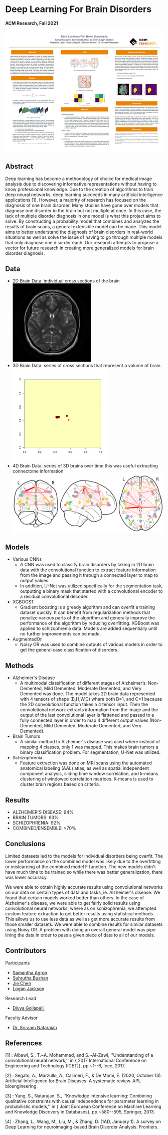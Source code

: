 # Deep Learning For Brain Disorders

**ACM Research, Fall 2021**

![](DOCS/ACM_Research_Poster_Final.png)

## Abstract

Deep learning has become a methodology of choice for medical image analysis due to discovering informative representations without having to know professional knowledge. Due to the creation of algorithms to train deep neural networks, deep learning succeeds in many artificial intelligence applications [1]. 
However, a majority of research has focused on the diagnosis of one brain disorder. Many studies have gone over models that diagnose one disorder in the brain but not multiple at once. In this case, the lack of multiple disorder diagnosis in one model is what this project aims to solve. 
By constructing a probability model that combines and analyzes the results of brain scans, a general extensible model can be made. This model aims to better understand the diagnosis of brain disorders in real-world situations as well as solve the issue of having to go through multiple models that only diagnose one disorder each.
Our research attempts to propose a vector for future research in creating more generalized models for brain disorder diagnosis.

## Data

- 2D Brain Data: individual cross sections of the brain
    <br/>
    <img src="DOCS/NormalBrain.jpeg" width="250"/>
- 3D Brain Data: series of cross sections that represent a volume of brain
    <br/>
    <img src="DOCS/NormalBrain.gif" width="300" />
- 4D Brain Data: series of 3D brains over time this was useful extracting connectome information
    <br/>
    ![](DOCS/Connectome.png)

## Models

- Various CNNs
  - A CNN was used to classify brain disorders by taking in 2D brain data with the convolutional function to extract feature information from the image and passing it through a connected layer to map to output values. 
  - In addition, U-Net was utilized specifically for the segmentation task, outputting a binary mask that started with a convolutional encoder to a residual convolutional decoder.
- XGBOOST
  - Gradient boosting is a greedy algorithm and can overfit a training dataset quickly. It can benefit from regularization methods that penalize various parts of the algorithm and generally improve the performance of the algorithm by reducing overfitting. XGBoost was applied to schizophrenia data. Models are added sequentially until no further improvements can be made.
- AugmentedOr
  - Noisy OR was used to combine outputs of various models in order to get the general case classification of disorders.

## Methods

- Alzheimer's Disease
  - A multimodal classification of different stages of Alzheimer’s: Non-Demented, Mild Demented, Moderate Demented, and Very Demented was done. The model takes 2D brain data represented with 4 tensors of shape (B,H,W,C) where both B=1, and C=1 because the 2D convolutional function takes a 4 tensor input. Then the convolutional network extracts information from the image and the output of the last convolutional layer is flattened and passed to a fully connected layer in order to map 4 different output values (Non-Demented, Mild Demented, Moderate Demented, and Very Demented).
- Brain Tumors
  - A similar method to Alzheimer's disease was used where instead of mapping 4 classes, only 1 was mapped. This makes brain tumors a binary classification problem. For segmentation, U-Net was utilized.
- Schizophrenia 
  - Feature extraction was done on MRI scans using the automated anatomical labeling (AAL) atlas, as well as spatial independent component analysis, sliding time window correlation, and k-means clustering of windowed correlation matrices. K-means is used to cluster brain regions based on criteria.

## Results

- ALZHEIMER'S DISEASE: 94%
- BRAIN TUMORS: 93%
- SCHIZOPHRENIA: 92% 
- COMBINED/ENSEMBLE: >70%

## Conclusions

Limited datasets led to the models for individual disorders being overfit. The lower performance on the combined model was likely due to the overfitting or mislearning of the combined model F function. The new models didn't have much time to be trained so while there was better generalization, there was lower accuracy.

We were able to obtain highly accurate results using convolutional networks on our data on certain types of data and tasks, ie. Alzheimer's disease. We found that certain models worked better than others. In the case of Alzheimer's disease, we were able to get fairly solid results using convolutional neural networks, where as on schizophrenia, we attempted custom feature extraction to get better results using statistical methods. This allows us to use less data as well as get more accurate results from those smaller datasets. We were able to combine results for similar datasets using Noisy OR. A problem with doing an overall general model was pipe lining the data in order to pass a given piece of data to all of our models.

## Contributors

Participants
- [Samantha Agron](https://github.com/sagron16) 
- [Suhrutha Bushan](https://github.com/suhrutha618)
- [Jie Chen](https://github.com/Wnedyz)
- [Logan Jackson](https://github.com/LoganLieou)

Research Lead
- [Divya Gollapalli](https://github.com/divya-g-248) 

Faculty Advisor
- [Dr. Sriraam Natarajan](https://personal.utdallas.edu/~sriraam.natarajan/)

## References

[1] : Albawi, S., T.~A. Mohammed, and S.~Al-Zawi, ''Understanding of a convolutional neural network,'' in { 2017 International Conference on Engineering and Technology (ICET)}, pp.~1--6, Ieee, 2017.

[2] : Segato, A., Marzullo, A., Calimeri, F., & De Momi, E. (2020, October 13). Artificial Intelligence for Brain Diseases: A systematic review. APL bioengineering.

[3] : Yang, S., Natarajan, S., ''Knowledge intensive learning: Combining qualitative constraints with causal independence for parameter learning in probabilistic models,'' in { Joint European Conference on Machine Learning and Knowledge Discovery in Databases}, pp.~580--595, Springer, 2013.

[4] : Zhang, L., Wang, M., Liu, M., & Zhang, D. (1AD, January 1). A survey on Deep Learning for neuroimaging-based Brain Disorder Analysis. Frontiers.

